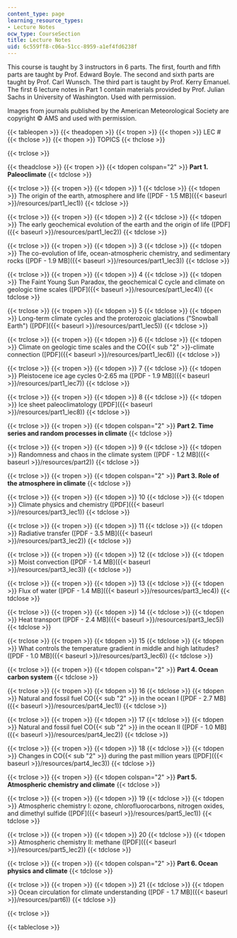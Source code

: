 ```yaml
---
content_type: page
learning_resource_types:
- Lecture Notes
ocw_type: CourseSection
title: Lecture Notes
uid: 6c559ff8-c06a-51cc-8959-a1ef4fd6238f
---
```


This course is taught by 3 instructors in 6 parts. The first, fourth and fifth parts are taught by Prof. Edward Boyle. The second and sixth parts are taught by Prof. Carl Wunsch. The third part is taught by Prof. Kerry Emanuel. The first 6 lecture notes in Part 1 contain materials provided by Prof. Julian Sachs in University of Washington. Used with permission.

Images from journals published by the American Meteorological Society are copyright © AMS and used with permission.

{{< tableopen >}}
{{< theadopen >}}
{{< tropen >}}
{{< thopen >}}
LEC #
{{< thclose >}}
{{< thopen >}}
TOPICS
{{< thclose >}}

{{< trclose >}}

{{< theadclose >}}
{{< tropen >}}
{{< tdopen colspan="2" >}}
**Part 1. Paleoclimate**
{{< tdclose >}}

{{< trclose >}}
{{< tropen >}}
{{< tdopen >}}
1
{{< tdclose >}}
{{< tdopen >}}
The origin of the earth, atmosphere and life ([PDF - 1.5 MB]({{< baseurl >}}/resources/part1_lec1))
{{< tdclose >}}

{{< trclose >}}
{{< tropen >}}
{{< tdopen >}}
2
{{< tdclose >}}
{{< tdopen >}}
The early geochemical evolution of the earth and the origin of life ([PDF]({{< baseurl >}}/resources/part1_lec2))
{{< tdclose >}}

{{< trclose >}}
{{< tropen >}}
{{< tdopen >}}
3
{{< tdclose >}}
{{< tdopen >}}
The co-evolution of life, ocean-atmospheric chemistry, and sedimentary rocks ([PDF - 1.9 MB]({{< baseurl >}}/resources/part1_lec3))
{{< tdclose >}}

{{< trclose >}}
{{< tropen >}}
{{< tdopen >}}
4
{{< tdclose >}}
{{< tdopen >}}
The Faint Young Sun Paradox, the geochemical C cycle and climate on geologic time scales ([PDF]({{< baseurl >}}/resources/part1_lec4))
{{< tdclose >}}

{{< trclose >}}
{{< tropen >}}
{{< tdopen >}}
5
{{< tdclose >}}
{{< tdopen >}}
Long-term climate cycles and the proterozoic glaciations ("Snowball Earth") ([PDF]({{< baseurl >}}/resources/part1_lec5))
{{< tdclose >}}

{{< trclose >}}
{{< tropen >}}
{{< tdopen >}}
6
{{< tdclose >}}
{{< tdopen >}}
Climate on geologic time scales and the CO{{< sub "2" >}}\-climate connection ([PDF]({{< baseurl >}}/resources/part1_lec6))
{{< tdclose >}}

{{< trclose >}}
{{< tropen >}}
{{< tdopen >}}
7
{{< tdclose >}}
{{< tdopen >}}
Pleistocene ice age cycles 0-2.65 ma ([PDF - 1.9 MB]({{< baseurl >}}/resources/part1_lec7))
{{< tdclose >}}

{{< trclose >}}
{{< tropen >}}
{{< tdopen >}}
8
{{< tdclose >}}
{{< tdopen >}}
Ice sheet paleoclimatology ([PDF]({{< baseurl >}}/resources/part1_lec8))
{{< tdclose >}}

{{< trclose >}}
{{< tropen >}}
{{< tdopen colspan="2" >}}
**Part 2. Time series and random processes in climate**
{{< tdclose >}}

{{< trclose >}}
{{< tropen >}}
{{< tdopen >}}
9
{{< tdclose >}}
{{< tdopen >}}
Randomness and chaos in the climate system ([PDF - 1.2 MB]({{< baseurl >}}/resources/part2))
{{< tdclose >}}

{{< trclose >}}
{{< tropen >}}
{{< tdopen colspan="2" >}}
**Part 3. Role of the atmosphere in climate**
{{< tdclose >}}

{{< trclose >}}
{{< tropen >}}
{{< tdopen >}}
10
{{< tdclose >}}
{{< tdopen >}}
Climate physics and chemistry ([PDF]({{< baseurl >}}/resources/part3_lec1))
{{< tdclose >}}

{{< trclose >}}
{{< tropen >}}
{{< tdopen >}}
11
{{< tdclose >}}
{{< tdopen >}}
Radiative transfer ([PDF - 3.5 MB]({{< baseurl >}}/resources/part3_lec2))
{{< tdclose >}}

{{< trclose >}}
{{< tropen >}}
{{< tdopen >}}
12
{{< tdclose >}}
{{< tdopen >}}
Moist convection ([PDF - 1.4 MB]({{< baseurl >}}/resources/part3_lec3))
{{< tdclose >}}

{{< trclose >}}
{{< tropen >}}
{{< tdopen >}}
13
{{< tdclose >}}
{{< tdopen >}}
Flux of water ([PDF - 1.4 MB]({{< baseurl >}}/resources/part3_lec4))
{{< tdclose >}}

{{< trclose >}}
{{< tropen >}}
{{< tdopen >}}
14
{{< tdclose >}}
{{< tdopen >}}
Heat transport ([PDF - 2.4 MB]({{< baseurl >}}/resources/part3_lec5))
{{< tdclose >}}

{{< trclose >}}
{{< tropen >}}
{{< tdopen >}}
15
{{< tdclose >}}
{{< tdopen >}}
What controls the temperature gradient in middle and high latitudes? ([PDF - 1.0 MB]({{< baseurl >}}/resources/part3_lec6))
{{< tdclose >}}

{{< trclose >}}
{{< tropen >}}
{{< tdopen colspan="2" >}}
**Part 4. Ocean carbon system**
{{< tdclose >}}

{{< trclose >}}
{{< tropen >}}
{{< tdopen >}}
16
{{< tdclose >}}
{{< tdopen >}}
Natural and fossil fuel CO{{< sub "2" >}} in the ocean I ([PDF - 2.7 MB]({{< baseurl >}}/resources/part4_lec1))
{{< tdclose >}}

{{< trclose >}}
{{< tropen >}}
{{< tdopen >}}
17
{{< tdclose >}}
{{< tdopen >}}
Natural and fossil fuel CO{{< sub "2" >}} in the ocean II ([PDF - 1.0 MB]({{< baseurl >}}/resources/part4_lec2))
{{< tdclose >}}

{{< trclose >}}
{{< tropen >}}
{{< tdopen >}}
18
{{< tdclose >}}
{{< tdopen >}}
Changes in CO{{< sub "2" >}} during the past million years ([PDF]({{< baseurl >}}/resources/part4_lec3))
{{< tdclose >}}

{{< trclose >}}
{{< tropen >}}
{{< tdopen colspan="2" >}}
**Part 5. Atmospheric chemistry and climate**
{{< tdclose >}}

{{< trclose >}}
{{< tropen >}}
{{< tdopen >}}
19
{{< tdclose >}}
{{< tdopen >}}
Atmospheric chemistry I: ozone, chlorofluorocarbons, nitrogen oxides, and dimethyl sulfide ([PDF]({{< baseurl >}}/resources/part5_lec1))
{{< tdclose >}}

{{< trclose >}}
{{< tropen >}}
{{< tdopen >}}
20
{{< tdclose >}}
{{< tdopen >}}
Atmospheric chemistry II: methane ([PDF]({{< baseurl >}}/resources/part5_lec2))
{{< tdclose >}}

{{< trclose >}}
{{< tropen >}}
{{< tdopen colspan="2" >}}
**Part 6. Ocean physics and climate**
{{< tdclose >}}

{{< trclose >}}
{{< tropen >}}
{{< tdopen >}}
21
{{< tdclose >}}
{{< tdopen >}}
Ocean circulation for climate understanding ([PDF - 1.7 MB]({{< baseurl >}}/resources/part6))
{{< tdclose >}}

{{< trclose >}}

{{< tableclose >}}